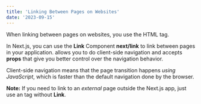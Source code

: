 ```yaml
---
title: 'Linking Between Pages on Websites'
date: '2023-09-15'
---
```


When linking between pages on websites, you use the **<a>** HTML tag.

In Next.js, you can use the **Link** Component **next/link** to link between pages in your application. **<Link>** allows you to do client-side navigation and accepts **props** that give you better control over the navigation behavior.

Client-side navigation means that the page transition happens *using JavaScript*, which is faster than the default navigation done by the browser.

**Note:** If you need to link to an *external* page outside the Next.js app, just use an **<a>** tag without **Link**.
